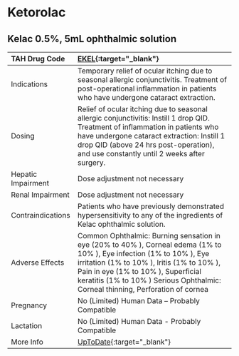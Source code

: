 # Ketorolac

## Kelac 0.5%, 5mL ophthalmic solution

| TAH Drug Code      | [EKEL](https://www.tahsda.org.tw/drugs/hissearch.php?drug_code=EKEL){:target="_blank"}                                                                                                                                                                                                        |
|:-------------------|:----------------------------------------------------------------------------------------------------------------------------------------------------------------------------------------------------------------------------------------------------------------------------------------------|
| Indications        | Temporary relief of ocular itching due to seasonal allergic conjunctivitis. Treatment of post-operational inflammation in patients who have undergone cataract extraction.                                                                                                                    |
| Dosing             | Relief of ocular itching due to seasonal allergic conjunctivitis: Instill 1 drop QID. Treatment of inflammation in patients who have undergone cataract extraction: Instill 1 drop QID (above 24 hrs post-operation), and use constantly until 2 weeks after surgery.                         |
| Hepatic Impairment | Dose adjustment not necessary                                                                                                                                                                                                                                                                 |
| Renal Impairment   | Dose adjustment not necessary                                                                                                                                                                                                                                                                 |
| Contraindications  | Patients who have previously demonstrated hypersensitivity to any of the ingredients of Kelac ophthalmic solution.                                                                                                                                                                            |
| Adverse Effects    | Common Ophthalmic: Burning sensation in eye (20% to 40% ), Corneal edema (1% to 10% ), Eye infection (1% to 10% ), Eye irritation (1% to 10% ), Iritis (1% to 10% ), Pain in eye (1% to 10% ), Superficial keratitis (1% to 10% ) Serious Ophthalmic: Corneal thinning, Perforation of cornea |
| Pregnancy          | No (Limited) Human Data – Probably Compatible                                                                                                                                                                                                                                                 |
| Lactation          | No (Limited) Human Data - Probably Compatible                                                                                                                                                                                                                                                 |
| More Info          | [UpToDate](https://www.uptodate.com/contents/ketorolac-drug-information){:target="_blank"}                                                                                                                                                                                                    |

